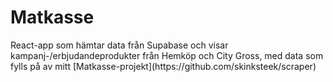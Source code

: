 <h1>Matkasse</h1>
React-app som hämtar data från Supabase och visar kampanj-/erbjudandeprodukter från Hemköp och City Gross, med data som fylls på av mitt [Matkasse-projekt](https://github.com/skinksteek/scraper)
